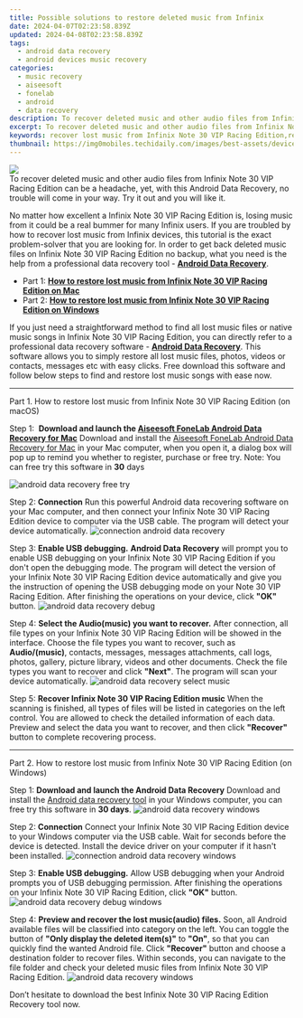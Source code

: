 ```yaml
---
title: Possible solutions to restore deleted music from Infinix
date: 2024-04-07T02:23:58.839Z
updated: 2024-04-08T02:23:58.839Z
tags: 
  - android data recovery
  - android devices music recovery
categories: 
  - music recovery
  - aiseesoft
  - fonelab
  - android
  - data recovery
description: To recover deleted music and other audio files from Infinix Note 30 VIP Racing Edition can be a headache, yet, with this Android Data Recovery, no trouble will come in your way. Try it out and you will like it.
excerpt: To recover deleted music and other audio files from Infinix Note 30 VIP Racing Edition can be a headache, yet, with this Android Data Recovery, no trouble will come in your way. Try it out and you will like it.
keywords: recover lost music from Infinix Note 30 VIP Racing Edition,recover lost music from Infinix,restore deleted music files on Infinix Note 30 VIP Racing Edition,broken Note 30 VIP Racing Edition music recovery solution,Regain missing music on Infinix,save lost songs on Note 30 VIP Racing Edition,music disappear Infinix Note 30 VIP Racing Edition,restore music when deleted in Infinix Note 30 VIP Racing Edition,Infinix retrieve deleted song,how to get the song back on Infinix Note 30 VIP Racing Edition,how to refind deleted music from Note 30 VIP Racing Edition,Infinix Note 30 VIP Racing Edition all music delete
thumbnail: https://img0mobiles.techidaily.com/images/best-assets/devices/infinix/infinix-note-30-vip-racing-edition/2.jpg
---
```


<img src="https://img0mobiles.techidaily.com/images/best-assets/devices/infinix/infinix-note-30-vip-racing-edition/2.jpg" class="atpl-imgstyle"  />

<div class="atpl-content atpl-for-fonelab-android recover-music">

<div class="atpl-post-description-part-1">
To recover deleted music and other audio files from Infinix Note 30 VIP Racing Edition can be a headache, yet, with this Android Data Recovery, no trouble will come in your way. Try it out and you will like it.
</div>



<div class="atpl-post-description-part-2">
<div class="tpl-content-sub-paragraph-normal">
  <p>
      No matter how excellent a Infinix Note 30 VIP Racing Edition is, losing music from it could be a real bummer for many Infinix users. If you are troubled by how to recover lost music from Infinix  devices, this tutorial is the exact problem-solver that you are looking for. In order to get back deleted music files on Infinix Note 30 VIP Racing Edition no backup, what you need is the help from a professional data recovery tool - <a href="https://tools.techidaily.com/aiseesoft-android-data-recovery/" ><strong>Android Data Recovery</strong></a>.
  </p>
</div>
</div>

<ul>
  <li>Part 1: <strong><a href="#p1">How to restore lost music from Infinix Note 30 VIP Racing Edition on Mac</a></strong></li>
  <li>Part 2: <strong><a href="#p2">How to restore lost music from Infinix Note 30 VIP Racing Edition on Windows</a></strong></li>
</ul>


<div class="atpl-post-description-part-3">
<div class="tpl-content-sub-paragraph-normal">
  <p>
    If you just need a straightforward method to find all lost music files or native music songs in Infinix Note 30 VIP Racing Edition, you can directly refer to a professional data recovery software - <a href="https://tools.techidaily.com/aiseesoft-android-data-recovery/" ><strong>Android Data Recovery</strong></a>. This software allows you to simply restore all lost music files, photos, videos or contacts, messages etc with easy clicks. Free download this software and follow below steps to find and restore lost music songs with ease now.
  </p>
</div>
</div>



<!-- Part 1 -->
<a id="p1" name="p1" ></a><hr>

<div>
  <span class="atpl-step-part-style">Part 1. How to restore lost music from Infinix Note 30 VIP Racing Edition (on macOS)</span>
</div>

<span class="atpl-stepstyle-a"><span>Step 1: </span></span> <strong>Download and launch the <a href="https://tools.techidaily.com/aiseesoft-android-data-recovery-for-mac/" >Aiseesoft FoneLab Android Data Recovery for Mac</a></strong>
Download and install the <a href="https://tools.techidaily.com/aiseesoft-android-data-recovery-for-mac/" >Aiseesoft FoneLab Android Data Recovery for Mac</a> in your Mac computer, when you open it, a dialog box will pop up to remind you whether to register, purchase or free try.
Note: You can free try this software in <strong>30</strong> days

<img src="https://tools.techidaily.com/images/apps/aiseesoft/android-data-recovery/mac-free-try.png" class="atpl-imgstyle" alt="android data recovery free try" />

<span class="atpl-stepstyle-a"><span>Step 2: </span></span> <strong>Connection</strong>
Run this powerful Android data recovering software on your Mac computer, and then connect your Infinix Note 30 VIP Racing Edition device to computer via the USB cable. The program will detect your device automatically.
<img src="https://tools.techidaily.com/images/apps/aiseesoft/android-data-recovery/mac-connection-interface.jpg" class="atpl-imgstyle" alt="connection android data recovery" />

<span class="atpl-stepstyle-a"><span>Step 3: </span></span> <strong>Enable USB debugging.</strong>
<strong>Android Data Recovery</strong> will prompt you to enable USB debugging on your Infinix Note 30 VIP Racing Edition if you don't open the debugging mode. The program will detect the version of your Infinix Note 30 VIP Racing Edition device automatically and give you the instruction of opening the USB debugging mode on your Note 30 VIP Racing Edition. After finishing the operations on your device, click <strong>"OK"</strong> button.
<img src="https://tools.techidaily.com/images/apps/aiseesoft/android-data-recovery/mac-android-usb-debug.jpg"  class="atpl-imgstyle" alt="android data recovery debug" />

<span class="atpl-stepstyle-a"><span>Step 4: </span></span> <strong>Select the Audio(music) you want to recover.</strong>
After connection, all file types on your Infinix Note 30 VIP Racing Edition will be showed in the interface. Choose the file types you want to recover, such as <strong>Audio/(music)</strong>, contacts, messages, messages attachments, call logs, photos, gallery, picture library, videos and other documents. Check the file types you want to recover and click <b>"Next"</b>. The program will scan your device automatically.
<img src="https://tools.techidaily.com/images/apps/aiseesoft/android-data-recovery/mac-choose-type-music.jpg" class="atpl-imgstyle" alt="android data recovery select music" />

<span class="atpl-stepstyle-a"><span>Step 5: </span></span> <strong>Recover Infinix Note 30 VIP Racing Edition music</strong>
When the scanning is finished, all types of files will be listed in categories on the left control. You are allowed to check the detailed information of each data. Preview and select the data you want to recover, and then click <b>"Recover"</b> button to complete recovering process.


<a id="p2" name="p2"></a><hr>

<!-- Part 2 -->
<div>
  <span class="atpl-step-part-style">Part 2. How to restore lost music from Infinix Note 30 VIP Racing Edition (on Windows)</span>
</div>

<span class="atpl-stepstyle-a"><span>Step 1: </span></span> <strong>Download and launch the Android Data Recovery</strong>
Download and install the <a href="https://tools.techidaily.com/aiseesoft-android-data-recovery-for-win/" >Android data recovery tool</a> in your Windows computer, you can free try this software in <b>30 days</b>.
<img src="https://tools.techidaily.com/images/apps/aiseesoft/android-data-recovery/win-start-interface.png"  class="atpl-imgstyle" alt="android data recovery windows" />

<span class="atpl-stepstyle-a"><span>Step 2: </span></span> <strong>Connection</strong>
Connect your Infinix Note 30 VIP Racing Edition device to your Windows computer via the USB cable. Wait for seconds before the device is detected. Install the device driver on your computer if it hasn't been installed.
<img src="https://tools.techidaily.com/images/apps/aiseesoft/android-data-recovery/win-connection-interface.png" class="atpl-imgstyle" alt="connection android data recovery windows" />

<span class="atpl-stepstyle-a"><span>Step 3: </span></span> <strong>Enable USB debugging.</strong>
Allow USB debugging when your Android prompts you of USB debugging permission. After finishing the operations on your Infinix Note 30 VIP Racing Edition, click <b>"OK"</b> button.
<img src="https://tools.techidaily.com/images/apps/aiseesoft/android-data-recovery/win-android-usb-debug.png" class="atpl-imgstyle" alt="android data recovery debug windows" />

<span class="atpl-stepstyle-a"><span>Step 4: </span></span> <strong>Preview and recover the lost music(audio) files.</strong>
Soon, all Android available files will be classified into category on the left. You can toggle the button of <b>"Only display the deleted item(s)"</b> to <b>"On"</b>, so that you can quickly find the wanted Android file. Click <b>"Recover"</b> button and choose a destination folder to recover files. Within seconds, you can navigate to the file folder and check your deleted music files from Infinix Note 30 VIP Racing Edition.
<img src="https://tools.techidaily.com/images/apps/aiseesoft/android-data-recovery/win-recover-music.jpg" class="atpl-imgstyle" alt="android data recovery windows" />

<div class="atpl-post-description-part-4">
<div class="tpl-content-sub-paragraph-normal">
    <p>
        Don’t hesitate to download the best Infinix Note 30 VIP Racing Edition Recovery tool now.
    </p>
</div>
</div>


<ins class="adsbygoogle"
     style="display:block"
     data-ad-client="ca-pub-7571918770474297"
     data-ad-slot="8358498916"
     data-ad-format="auto"
     data-full-width-responsive="true"></ins>



</div>
<ins class="adsbygoogle"
    style="display:block"
    data-ad-format="autorelaxed"
    data-ad-client="ca-pub-7571918770474297"
    data-ad-slot="1223367746"></ins>
